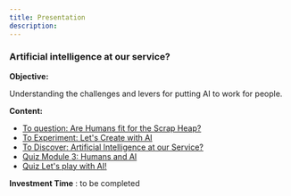 ```yaml
---
title: Presentation
description:
---
```


### Artificial intelligence at our service?

**Objective:**

Understanding the challenges and levers for putting AI to work for people.

**Content:**

*   [To question: Are Humans fit for the Scrap Heap?](>)
*   [To Experiment: Let's Create with AI](>)
*   [To Discover: Artificial Intelligence at our Service?](>)
*   [Quiz Module 3: Humans and AI](>)
*   [Quiz Let's play with AI!](>)

**Investment Time** : to be completed

